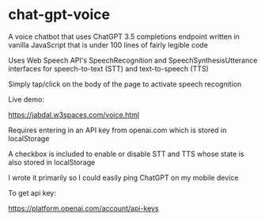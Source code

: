 # chat-gpt-voice
A voice chatbot that uses ChatGPT 3.5 completions endpoint written in vanilla JavaScript that is under 100 lines of fairly legible code

Uses Web Speech API's SpeechRecognition and SpeechSynthesisUtterance interfaces for speech-to-text (STT) and text-to-speech (TTS) 

Simply tap/click on the body of the page to activate speech recognition

Live demo:

https://jabdal.w3spaces.com/voice.html

Requires entering in an API key from openai.com which is stored in localStorage 

A checkbox is included to enable or disable STT and TTS whose state is also stored in localStorage

I wrote it primarily so I could easily ping ChatGPT on my mobile device

To get api key:

https://platform.openai.com/account/api-keys
